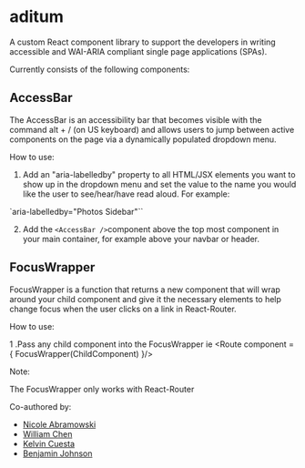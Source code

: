 # aditum

A custom React component library to support the developers in writing accessible and WAI-ARIA compliant single page applications (SPAs).

Currently consists of the following components:

## AccessBar

The AccessBar is an accessibility bar that becomes visible with the command alt + / (on US keyboard) and allows users to jump between active components on the page via a dynamically populated dropdown menu.

How to use: 

1. Add an "aria-labelledby" property to all HTML/JSX elements you want to show up in the dropdown menu and set the value to the name you would like the user to see/hear/have read aloud. For example:

`aria-labelledby="Photos Sidebar"``

2. Add the `<AccessBar />`component above the top most component in your main container, for example above your navbar or header.

## FocusWrapper

FocusWrapper is a function that returns a new component that will wrap around your child component and give it the necessary elements to help change focus when the user clicks on a link in React-Router. 

How to use: 

1 .Pass any child component into the FocusWrapper ie 
<Route component = { FocusWrapper(ChildComponent) }/>

Note: 

The FocusWrapper only works with React-Router

Co-authored by:
- [Nicole Abramowski](https://github.com/nabramow)
- [William Chen](https://github.com/sirchensalot)
- [Kelvin Cuesta](https://github.com/kelvinscuesta)
- [Benjamin Johnson](https://github.com/johnsben002)